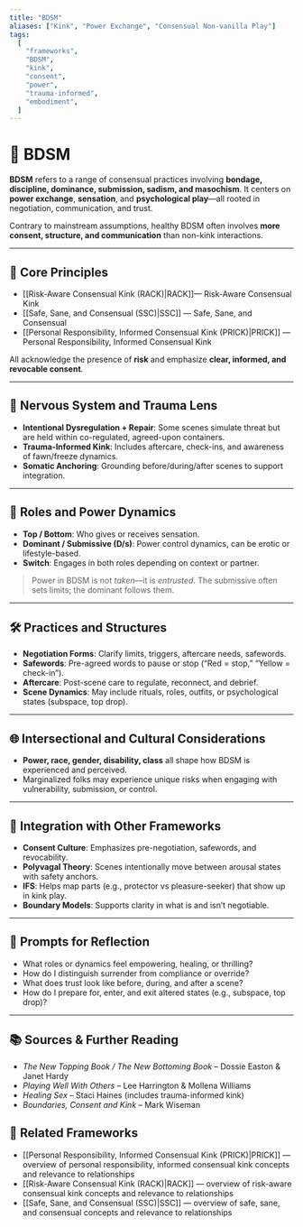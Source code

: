 ```yaml
---
title: "BDSM"
aliases: ["Kink", "Power Exchange", "Consensual Non-vanilla Play"]
tags:
  [
    "frameworks",
    "BDSM",
    "kink",
    "consent",
    "power",
    "trauma-informed",
    "embodiment",
  ]
---
```


<!-- @format -->

# 🖤 BDSM

**BDSM** refers to a range of consensual practices involving **bondage, discipline, dominance, submission, sadism, and masochism**. It centers on **power exchange**, **sensation**, and **psychological play**—all rooted in negotiation, communication, and trust.

Contrary to mainstream assumptions, healthy BDSM often involves **more consent, structure, and communication** than non-kink interactions.

---

## 🔑 Core Principles

- [[Risk-Aware Consensual Kink (RACK)|RACK]]— Risk-Aware Consensual Kink
- [[Safe, Sane, and Consensual (SSC)|SSC]] — Safe, Sane, and Consensual
- [[Personal Responsibility, Informed Consensual Kink (PRICK)|PRICK]] — Personal Responsibility, Informed Consensual Kink

All acknowledge the presence of **risk** and emphasize **clear, informed, and revocable consent**.

---

## 🧠 Nervous System and Trauma Lens

- **Intentional Dysregulation + Repair**: Some scenes simulate threat but are held within co-regulated, agreed-upon containers.
- **Trauma-Informed Kink**: Includes aftercare, check-ins, and awareness of fawn/freeze dynamics.
- **Somatic Anchoring**: Grounding before/during/after scenes to support integration.

---

## 🧩 Roles and Power Dynamics

- **Top / Bottom**: Who gives or receives sensation.
- **Dominant / Submissive (D/s)**: Power control dynamics, can be erotic or lifestyle-based.
- **Switch**: Engages in both roles depending on context or partner.

> Power in BDSM is not _taken_—it is _entrusted_. The submissive often sets limits; the dominant follows them.

---

## 🛠 Practices and Structures

- **Negotiation Forms**: Clarify limits, triggers, aftercare needs, safewords.
- **Safewords**: Pre-agreed words to pause or stop (“Red = stop,” “Yellow = check-in”).
- **Aftercare**: Post-scene care to regulate, reconnect, and debrief.
- **Scene Dynamics**: May include rituals, roles, outfits, or psychological states (subspace, top drop).

---

## 🌐 Intersectional and Cultural Considerations

- **Power, race, gender, disability, class** all shape how BDSM is experienced and perceived.
- Marginalized folks may experience unique risks when engaging with vulnerability, submission, or control.

---

## 🔄 Integration with Other Frameworks

- **Consent Culture**: Emphasizes pre-negotiation, safewords, and revocability.
- **Polyvagal Theory**: Scenes intentionally move between arousal states with safety anchors.
- **IFS**: Helps map parts (e.g., protector vs pleasure-seeker) that show up in kink play.
- **Boundary Models**: Supports clarity in what is and isn’t negotiable.

---

## 💬 Prompts for Reflection

- What roles or dynamics feel empowering, healing, or thrilling?
- How do I distinguish surrender from compliance or override?
- What does trust look like before, during, and after a scene?
- How do I prepare for, enter, and exit altered states (e.g., subspace, top drop)?

---

## 📚 Sources & Further Reading

- _The New Topping Book / The New Bottoming Book_ – Dossie Easton & Janet Hardy
- _Playing Well With Others_ – Lee Harrington & Mollena Williams
- _Healing Sex_ – Staci Haines (includes trauma-informed kink)
- _Boundaries, Consent and Kink_ – Mark Wiseman

## 🔗 Related Frameworks

- [[Personal Responsibility, Informed Consensual Kink (PRICK)|PRICK]] — overview of personal responsibility, informed consensual kink concepts and relevance to relationships
- [[Risk-Aware Consensual Kink (RACK)|RACK]] — overview of risk-aware consensual kink concepts and relevance to relationships
- [[Safe, Sane, and Consensual (SSC)|SSC]] — overview of safe, sane, and consensual concepts and relevance to relationships
